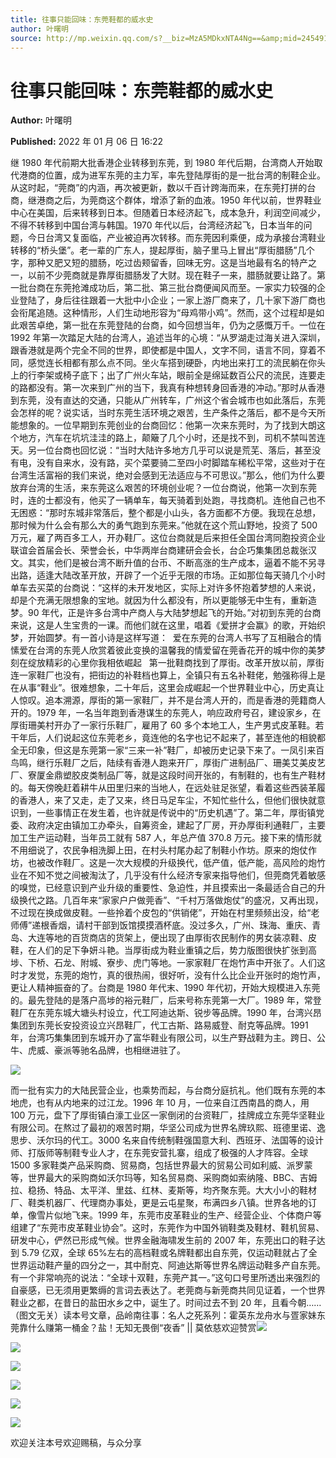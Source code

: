 ```yaml
---
title: 往事只能回味：东莞鞋都的威水史
author: 叶曙明
source: http://mp.weixin.qq.com/s?__biz=MzA5MDkxNTA4Ng==&amp;mid=2454911870&amp;idx=1&amp;sn=dca22cc2fbd3b48d1993da451070f157&amp;chksm=87a2331fb0d5ba09326415d004aa0dc9dcccf551dd0ee40eb5a62971856693ef6c97bf4d1e62#rd
---
```


# 往事只能回味：东莞鞋都的威水史

**Author:** 叶曙明

**Published:** 2022 年 01 月 06 日 16:22

继 1980 年代前期大批香港企业转移到东莞，到 1980 年代后期，台湾商人开始取代港商的位置，成为进军东莞的主力军，率先登陆厚街的是一批台湾的制鞋企业。从这时起，“莞商”的内涵，再次被更新，数以千百计跨海而来，在东莞打拼的台商，继港商之后，为莞商这个群体，增添了新的血液。1950 年代以前，世界鞋业中心在美国，后来转移到日本。但随着日本经济起飞，成本急升，利润空间减少，不得不转移到中国台湾与韩国。1970 年代以后，台湾经济起飞，日本当年的问题，今日台湾又复面临，产业被迫再次转移。而东莞因利乘便，成为承接台湾鞋业转移的“桥头堡”。老一辈的广东人，提起厚街，脑子里马上冒出“厚街腊肠”几个字，那种又肥又短的腊肠，吃过齿颊留香，回味无穷。这是当地最有名的特产之一，以前不少莞商就是靠厚街腊肠发了大财。现在鞋子一来，腊肠就要让路了。第一批台商在东莞抢滩成功后，第二批、第三批台商便闻风而至。一家实力较强的企业登陆了，身后往往跟着一大批中小企业；一家上游厂商来了，几十家下游厂商也会衔尾追随。这种情形，人们生动地形容为“母鸡带小鸡”。然而，这个过程却是如此艰苦卓绝，第一批在东莞登陆的台商，如今回想当年，仍为之感慨万千。一位在 1992 年第一次踏足大陆的台湾人，追述当年的心境：“从罗湖走过海关进入深圳，跟香港就是两个完全不同的世界，即使都是中国人，文字不同，语言不同，穿着不同，感觉连长相都有那么点不同。坐火车搭到硬卧，内地出来打工的流民躺在你头上的行李架或椅子底下；出了广州火车站，眼前全是绵延数百公尺的流民，连要走的路都没有。第一次来到广州的当下，我真有种想转身回香港的冲动。”那时从香港到东莞，没有直达的交通，只能从广州转车，广州这个省会城市也如此落后，东莞会怎样的呢？说实话，当时东莞生活环境之艰苦，生产条件之落后，都不是今天所能想象的。一位早期到东莞创业的台商回忆：他第一次来东莞时，为了找到大朗这个地方，汽车在坑坑洼洼的路上，颠簸了几个小时，还是找不到，司机不禁叫苦连天。另一位台商也回忆说：“当时大陆许多地方几乎可以说是荒芜、落后，甚至没有电，没有自来水，没有路，买个菜要骑二至四小时脚踏车稀松平常，这些对于在台湾生活富裕的我们来说，绝对会感到无法适应与不可思议。”那么，他们为什么要放弃台湾的生活，来东莞这么艰苦的环境创业呢？一位台商说，他第一次到东莞时，连的士都没有，他买了一辆单车，每天骑着到处跑，寻找商机。连他自己也不无困惑：“那时东城非常落后，整个都是小山头，各方面都不方便。我现在总想，那时候为什么会有那么大的勇气跑到东莞来。”他就在这个荒山野地，投资了 500 万元，雇了两百多工人，开办鞋厂。这位台商就是后来担任全国台湾同胞投资企业联谊会首届会长、荣誉会长，中华两岸台商建研会会长，台企巧集集团总裁张汉文。其实，他们是被台湾不断升值的台币、不断高涨的生产成本，逼着不能不另寻出路，适逢大陆改革开放，开辟了一个近乎无限的市场。正如那位每天骑几个小时单车去买菜的台商说：“这样的未开发地区，实际上对许多怀抱着梦想的人来说，却是个充满无限想象的宝地。就因为什么都没有，所以更能够无中生有，重新造梦。90 年代，正是许多台湾中产商人与大陆梦想起飞的开始。”对初到东莞的台商来说，这是人生宝贵的一课。而他们就在这里，唱着《爱拼才会赢》的歌，开始织梦，开始圆梦。有一首小诗是这样写道：  爱在东莞的台湾人书写了互相融合的情愫爱在台湾的东莞人欣赏着彼此变换的温馨我的情爱留在莞香花开的城中你的美梦刻在绽放精彩的心里你我相依崛起   第一批鞋商找到了厚街。改革开放以前，厚街连一家鞋厂也没有，把街边的补鞋档也算上，全镇只有五名补鞋佬，勉强称得上是在从事“鞋业”。很难想象，二十年后，这里会成崛起一个世界鞋业中心，历史真让人惊叹。追本溯源，厚街的第一家鞋厂，并不是台湾人开的，而是香港的莞籍商人开的。1979 年，一名当年跑到香港谋生的东莞人，响应政府号召，建设家乡，在厚街珊美村开办了一家行乐鞋厂，雇用了 60 多个本地工人，生产男式皮革鞋。若干年后，人们说起这位东莞老乡，竟连他的名字也记不起来了，甚至连他的相貌都全无印象，但这是东莞第一家“三来一补”鞋厂，却被历史记录下来了。一凤引来百鸟鸣，继行乐鞋厂之后，陆续有香港人跑来开厂，厚街广进制品厂、珊美艾美皮艺厂、寮厦金鼎塑胶皮类制品厂等，就是这段时间开张的，有制鞋的，也有生产鞋材的。每天傍晚赶着耕牛从田里归来的当地人，在远处驻足张望，看着这些西装革履的香港人，来了又走，走了又来，终日马足车尘，不知忙些什么，但他们很快就意识到，一些事情正在发生着，也许就是传说中的“历史机遇”了。第二年，厚街镇党委、政府决定由镇加工办牵头，自筹资金，建起了厂房，开办厚街利通鞋厂，主要加工生产运动鞋，当年员工就有 587 人，年总产值 370.8 万元。接下来的情形就不用细说了，农民争相洗脚上田，在村头村尾办起了制鞋小作坊。原来的炮仗作坊，也被改作鞋厂。这是一次大规模的升级换代，低产值，低产能，高风险的炮竹业在不知不觉之间被淘汰了，几乎没有什么经济专家来指导他们，但莞商凭着敏感的嗅觉，已经意识到产业升级的重要性、急迫性，并且摸索出一条最适合自己的升级换代之路。几百年来“家家户户做莞香”、“千村万落做炮仗”的盛况，又再出现，不过现在换成做皮鞋。一些拎着个皮包的“供销佬”，开始在村里频频出没，给“老师傅”递根香烟，请村干部到饭馆摸摸酒杯底。没过多久，广州、珠海、重庆、青岛、大连等地的百货商店的货架上，便出现了由厚街农民制作的男女装凉鞋、皮鞋，在人们的足下争妍斗艳。当厚街成为鞋业重镇之后，势力版图很快扩张到高埗、下桥、石龙、附城、寮步、虎门等地。一家家鞋厂在炮竹声中开张了。人们这时才发觉，东莞的炮竹，真的很热闹，很好听，没有什么比企业开张时的炮竹声，更让人精神振奋的了。台商是 1980 年代末、1990 年代初，开始大规模进入东莞的。最先登陆的是落户高埗的裕元鞋厂，后来号称东莞第一大厂。1989 年，常登鞋厂在东莞东城大塘头村设立，代工阿迪达斯、锐步等品牌。1990 年，台湾兴昂集团到东莞长安投资设立兴昂鞋厂，代工古斯、路易威登、耐克等品牌。1991 年，台湾巧集集团到东城开办了富华鞋业有限公司，以生产野战鞋为主。跨日、公牛、虎威、豪派等驰名品牌，也相继进驻了。

![](https://mmbiz.qpic.cn/mmbiz_jpg/PJWG74pLsMbnybzDcX6njb27UtjdAD64r9RZrohyuMSoiapHBpsu4uOnmHXNPeQjiaIzou2CjcT8uoNfibNh2QOuQ/640)

而一批有实力的大陆民营企业，也乘势而起，与台商分庭抗礼。他们既有东莞的本地虎，也有从内地来的过江龙。1996 年 10 月，一位来自江西南昌的商人，用 100 万元，盘下了厚街镇白濠工业区一家倒闭的台资鞋厂，挂牌成立东莞华坚鞋业有限公司。在熬过了最初的艰苦时期，华坚公司成为世界名牌玖熙、班德里诺、逸思步、沃尔玛的代工。3000 名来自传统制鞋强国意大利、西班牙、法国等的设计师、打版师等制鞋专业人才，在东莞安营扎寨，组成了极强的人才阵容。全球 1500 多家鞋类产品采购商、贸易商，包括世界最大的贸易公司如利威、派罗蒙等，世界最大的采购商如沃尔玛等，知名贸易商、采购商如索纳隆、BBC、吉姆拉、稳扬、特品、太平洋、里兹、红林、麦斯等，均齐聚东莞。大大小小的鞋材厂、鞋类机器厂、代理商办事处，更是云屯星聚，布满四乡八镇。世界各地的订单，像雪片似地飞来。1999 年，东莞市皮革鞋业的生产、经营企业、个体商户等组建了“东莞市皮革鞋业协会”。这时，东莞作为中国外销鞋类及鞋材、鞋机贸易、研发中心，俨然已形成气候。世界金融海啸发生前的 2007 年，东莞出口的鞋子达到 5.79 亿双，全球 65%左右的高档鞋或名牌鞋都出自东莞，仅运动鞋就占了全世界运动鞋产量的四分之一，其中耐克、阿迪达斯等世界名牌运动鞋多产自东莞。有一个非常响亮的说法：“全球十双鞋，东莞产其一。”这句口号里所透出来强烈的自豪感，已无须用更繁缛的言词去表达了。老莞商与新莞商共同见证着，一个世界鞋业之都，在昔日的盐田水乡之中，诞生了。时间过去不到 20 年，且看今朝……（图文无关）读本号文章，品岭南往事：名人之死系列：霍英东龙舟水与疍家妹东莞靠什么赚第一桶金？盐！无知无畏倒“夜香” || 莫依慈欢迎赞赏![](https://mmbiz.qpic.cn/mmbiz_jpg/PJWG74pLsMbnybzDcX6njb27UtjdAD64tjwQiaaic4lgtamqaG0icsJvaiadP3BPlaicIjiaebGGMXMzvpRaRAMibo1HA/640)

![](https://mmbiz.qpic.cn/mmbiz_jpg/PJWG74pLsMbnybzDcX6njb27UtjdAD64LdO5r6VODwHzRlgibdldDl3Y9ZceWGrGKPK7jw4I0PqXFicfVq7E1Ghg/640)

![](https://mmbiz.qpic.cn/mmbiz_gif/PJWG74pLsMbnybzDcX6njb27UtjdAD64iaA9Pg86NYj663cD9VWc4ZCq9E3WyiciaVzcB32zQhJKUtA7Poavibvb0g/640)

![](https://mmbiz.qpic.cn/mmbiz_jpg/PJWG74pLsMbnybzDcX6njb27UtjdAD6433BfRTG1DMsnSGdBZWjLOSwyicvzM3xuYaZzEhvsNj4QJF2AKwice2jw/640)

![](https://mmbiz.qpic.cn/mmbiz_jpg/PJWG74pLsMbnybzDcX6njb27UtjdAD64icsgXK803ib5Ua7hrBV5QPtViaVRuG3OyaicQCjGgYWupicUaeu6UhC6cBQ/640)

![](https://mmbiz.qpic.cn/mmbiz_jpg/PJWG74pLsMbnybzDcX6njb27UtjdAD64gNAibbxibcQacVrPNSNDxhiaqhNpIhnee8MibRgKXoJATBrxqKN3B5fchg/640)

欢迎关注本号欢迎赐稿，与众分享
